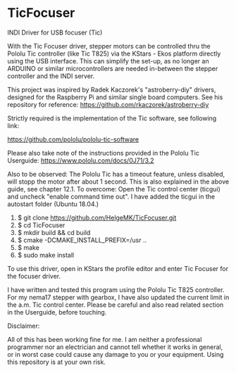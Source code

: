 # TicFocuser
INDI Driver for USB focuser (Tic)

With the Tic Focuser driver, stepper motors can be controlled thru the Pololu Tic controller (like Tic T825) via the KStars - Ekos platform directly using the USB interface. This can simplify the set-up, as no longer an ARDUINO or similar microcontrollers are needed in-between the stepper controller and the INDI server. 

This project was inspired by Radek Kaczorek's "astroberry-diy" drivers, designed for the Raspberry Pi and similar single board computers. See his repository for reference: https://github.com/rkaczorek/astroberry-diy

Strictly required is the implementation of the Tic software, see following link:

https://github.com/pololu/pololu-tic-software

Please also take note of the instructions provided in the Pololu Tic Userguide:
https://www.pololu.com/docs/0J71/3.2

Also to be observed: The Pololu Tic has a timeout feature, unless disabled, will stopp the motor after about 1 second. This is also explained in the above guide, see chapter 12.1. To overcome: Open the Tic control center (ticgui) and uncheck "enable command time  out". I have added the ticgui in the autostart folder (Ubuntu 18.04.)

1) $ git clone https://github.com/HelgeMK/TicFocuser.git
2) $ cd TicFocuser
3) $ mkdir build && cd build
4) $ cmake -DCMAKE_INSTALL_PREFIX=/usr ..
5) $ make
6) $ sudo make install

To use this driver, open in KStars the profile editor and enter Tic Focuser for the focuser driver.

I have written and tested this program using the Pololu Tic T825 controller. For my nema17 stepper with gearbox, I have also updated the current limit in the a.m. Tic control center. Please be careful and also read related section in the Userguide, before touching.

Disclaimer:

All of this has been working fine for me. I am neither a professional programmer nor an electrician and cannot tell whether it works in general, or in worst case could cause any damage to you or your equipment. Using this repository is at your own risk.
